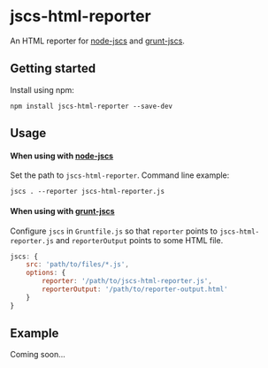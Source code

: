 # jscs-html-reporter
An HTML reporter for [node-jscs](https://github.com/mdevils/node-jscs) and [grunt-jscs](https://github.com/jscs-dev/grunt-jscs).

## Getting started
Install using npm:

`npm install jscs-html-reporter --save-dev`

## Usage

#### When using with [node-jscs](https://github.com/mdevils/node-jscs)
Set the path to `jscs-html-reporter`. Command line example:

`jscs . --reporter jscs-html-reporter.js`

#### When using with [grunt-jscs](https://github.com/jscs-dev/grunt-jscs)
Configure `jscs` in `Gruntfile.js` so that `reporter` points to `jscs-html-reporter.js` and `reporterOutput` points to some HTML file.

```javascript
jscs: {
    src: 'path/to/files/*.js',
    options: {
        reporter: '/path/to/jscs-html-reporter.js',
        reporterOutput: '/path/to/reporter-output.html'
    }
}
```

## Example
Coming soon...
